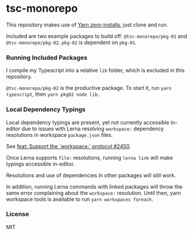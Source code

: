 # tsc-monorepo

This repository makes use of [Yarn zero-installs](https://yarnpkg.com/features/zero-installs), just clone and run.

Included are two example packages to build off: `@tsc-monorepo/pkg-01` and `@tsc-monorepo/pkg-02`. `pkg-02` is
 dependent on `pkg-01`.

### Running Included Packages

I compile my Typescript into a relative `lib` folder, which is excluded in this repository.

`@tsc-monorepo/pkg-02` is the productive package. To start it, run `yarn typescript`, then `yarn pkg02 node lib`.

### Local Dependency Typings

Local dependency typings are present, yet not currently accessible in-editor due to issues with Lerna resolving 
`workspace:` dependency resolutions in workspace `package.json` files.

See [feat: Support the \`workspace:` protocol #2450](https://github.com/lerna/lerna/pull/2450).

Once Lerna supports `file:` resolutions, running `lerna link` will make typings accessible in-editor. 

Resolutions and use of dependencies in other packages will still work.

In addition, running Lerna commands with linked packages will throw the same error complaining about the 
`workspace:` resolution. Until then, yarn workspace tools is available to run `yarn workspaces foreach`.

### License

MIT
